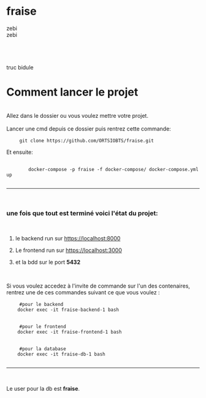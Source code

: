 # fraise


zebi<br> 
zebi<br>
<br><br><br><br>
truc bidule




# Comment lancer le projet

<br>
Allez dans le dossier ou vous voulez mettre votre projet.<br><br>
Lancer une cmd depuis ce dossier puis rentrez cette commande:

<pre>
    <code>git clone https://github.com/ORTSIOBTS/fraise.git</code>
</pre>

Et ensuite:

<pre>
    <code>
        docker-compose -p fraise -f docker-compose/ docker-compose.yml up
    </code>
</pre>

***

<br>

### une fois que tout est terminé voici l'état du projet: ###
<br>

1. le backend run sur [https://localhost:8000](https://localhost:8000)

2. Le frontend run sur [https://localhost:3000](https://localhost:3000)

3. et la bdd sur le port **5432**

<br>

Si vous voulez accedez à l'invite de commande sur l'un des contenaires, rentrez une de ces commandes suivant ce que vous voulez :

<pre>
    <code>#pour le backend
    docker exec -it fraise-backend-1 bash 
    </code>
</pre>

<pre>
    <code>#pour le frontend
    docker exec -it fraise-frontend-1 bash 
    </code>
</pre>

<pre>
    <code>#pour la database
    docker exec -it fraise-db-1 bash 
    </code>
</pre>

***
<br>

 Le user pour la db est **fraise**. 